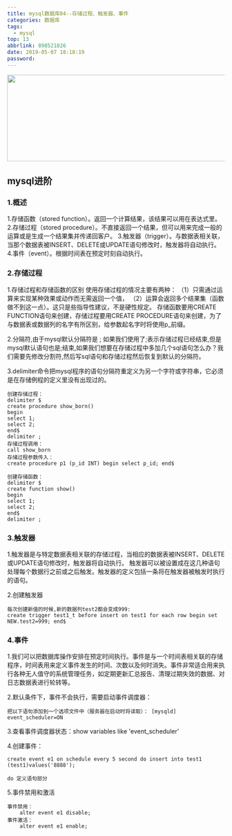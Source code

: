 ```yaml
---
title: mysql数据库04--存储过程、触发器、事件
categories: 数据库
tags:
  - mysql
top: 13
abbrlink: 898521826
date: 2019-05-07 18:18:19
password:
---
```


<img src="https://jwangtec.oss-cn-chengdu.aliyuncs.com/jwangcloud/index/mysql.jpeg" width="1000" height="200" align="middle" />

## mysql进阶

<!--more-->

###  1.概述


1.存储函数（stored function）。返回一个计算结果，该结果可以用在表达式里。
2.存储过程（stored procedure）。不直接返回一个结果，但可以用来完成一般的运算或是生成一个结果集并传递回客户。
3.触发器（trigger）。与数据表相关联，当那个数据表被INSERT、DELETE或UPDATE语句修改时，触发器将自动执行。
4.事件（event）。根据时间表在预定时刻自动执行。


###  2.存储过程

1.存储过程和存储函数的区别
	使用存储过程的情况主要有两种：
	（1）只需通过运算来实现某种效果或动作而无需返回一个值，
	（2）运算会返回多个结果集（函数做不到这一点）。这只是些指导性建议，不是硬性规定。
	存储函数要用CREATE FUNCTION语句来创建，存储过程要用CREATE PROCEDURE语句来创建，为了与数据表或数据列的名字有所区别，给参数起名字时将使用p_前缀。

2.分隔符,由于mysql默认分隔符是 ; 如果我们使用了;表示存储过程已经结束,但是mysql默认语句也是;结束,如果我们想要在存储过程中多加几个sql语句怎么办？我们需要先修改分割符,然后写sql语句和存储过程然后恢复到默认的分隔符。

3.delimiter命令把mysql程序的语句分隔符重定义为另一个字符或字符串，它必须是在存储例程的定义里没有出现过的。

```
创建存储过程：
delimiter $
create procedure show_born()
begin
select 1;
select 2;
end$
delimiter ;
存储过程调用：
call show_born
存储过程参数传入：
create procedure p1 (p_id INT) begin select p_id; end$

创建存储函数：
delimiter $
create function show()
begin
select 1;
select 2;
end$
delimiter ;

```

###  3.触发器

1.触发器是与特定数据表相关联的存储过程，当相应的数据表被INSERT、DELETE或UPDATE语句修改时，触发器将自动执行。
触发器可以被设置成在这几种语句处理每个数据行之前或之后触发。触发器的定义包括一条将在触发器被触发时执行的语句。


2.创建触发器

```
每次创建新值的时候,新的数据列test2都会变成999:
create trigger test1_t before insert on test1 for each row begin set NEW.test2=999; end$

```

### 4.事件

1.我们可以把数据库操作安排在预定时间执行。事件是与一个时间表相关联的存储程序，时间表用来定义事件发生的时间、次数以及何时消失。事件非常适合用来执行各种无人值守的系统管理任务，如定期更新汇总报告、清理过期失效的数据、对日志数据表进行轮转等。

2.默认条件下，事件不会执行，需要启动事件调度器：
	
	把以下语句添加到一个选项文件中（服务器在启动时将读取）： [mysqld] event_scheduler=ON

3.查看事件调度器状态：show variables like 'event_scheduler'

4.创建事件：
	
	create event e1 on schedule every 5 second do insert into test1 (test1)values('8888');
	
	do 定义语句部分
	
5.事件禁用和激活
	
	事件禁用：
		alter event e1 disable;
	事件激活：
		alter event e1 enable;